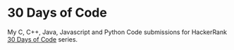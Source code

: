 # 30 Days of Code
My C, C++, Java, Javascript and Python Code submissions for HackerRank [30 Days of Code](https://www.hackerrank.com/domains/tutorials/30-days-of-code) series.
